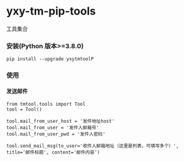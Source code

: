 # yxy-tm-pip-tools
工具集合

### 安装(Python 版本>=3.8.0)
```
pip install --upgrade yxytmtoolP
```

### 使用

#### 发送邮件
```
from tmtool.tools import Tool
tool = Tool()

tool.mail_from_user_host = '发件地址host'
tool.mail_from_user = '发件人邮箱号'
tool.mail_from_user_pwd = '发件人密码'

tool.send_mail_msg(to_user='收件人邮箱地址（这里是列表，可填写多个）', title='邮件标题', content='邮件内容')
```
